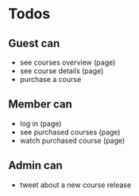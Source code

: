 # Todos

## Guest can
* see courses overview (page)
* see course details (page)
* purchase a course

## Member can
* log in (page)
* see purchased courses (page)
* watch purchased course (page)

## Admin can
* tweet about a new course release
